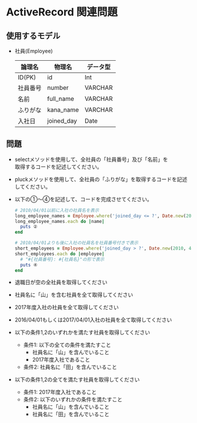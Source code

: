 # ActiveRecord 関連問題

## 使用するモデル

- 社員(Employee)

  |論理名  |物理名    |データ型|
  |--------|----------|--------|
  |ID(PK)  |id        |Int     |
  |社員番号|number    |VARCHAR |
  |名前    |full_name |VARCHAR |
  |ふりがな|kana_name |VARCHAR |
  |入社日  |joined_day|Date    |

## 問題

- selectメソッドを使用して、全社員の「社員番号」及び「名前」を
  <br>取得するコードを記述してください。

- pluckメソッドを使用して、全社員の「ふりがな」を取得するコードを記述してください。

- 以下の①～④を記述して、コードを完成させてください。

  ```rb
  # 2010/04/01以前に入社の社員名を表示
  long_employee_names = Employee.where('joined_day <= ?', Date.new(2010, 4, 1)).①
  long_employee_names.each do |name|
    puts ②
  end

  # 2010/04/01よりも後に入社の社員名を社員番号付きで表示
  short_employees = Employee.where('joined_day > ?', Date.new(2010, 4, 1)).③
  short_employees.each do |employee|
    # "#{社員番号}: #{社員名}"の形で表示
    puts ④
  end
  ```


- 退職日が空の全社員を取得してください

- 社員名に「山」を含む社員を全て取得してください

- 2017年度入社の社員を全て取得してください

- 2016/04/01もしくは2017/04/01入社の社員を全て取得してください

- 以下の条件1,2のいずれかを満たす社員を取得してください
  - 条件1: 以下の全ての条件を満たすこと
    - 社員名に「山」を含んでいること
    - 2017年度入社であること
   - 条件2: 社員名に「田」を含んでいること

- 以下の条件1,2の全てを満たす社員を取得してください
  - 条件1: 2017年度入社であること
  - 条件2: 以下のいずれかの条件を満たすこと
    - 社員名に「山」を含んでいること
    - 社員名に「田」を含んでいること
